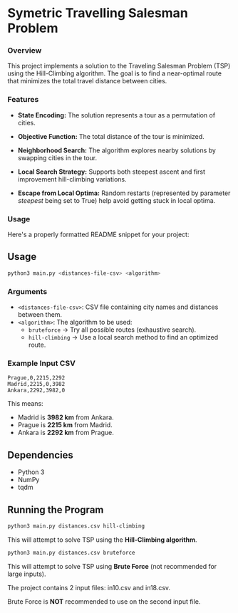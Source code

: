 # Symetric Travelling Salesman Problem

### Overview

This project implements a solution to the Traveling Salesman Problem (TSP) using the Hill-Climbing algorithm. The goal is to find a near-optimal route that minimizes the total travel distance between cities.

### Features

- **State Encoding:** The solution represents a tour as a permutation of cities.

- **Objective Function:** The total distance of the tour is minimized.

- **Neighborhood Search:** The algorithm explores nearby solutions by swapping cities in the tour.

- **Local Search Strategy:** Supports both steepest ascent and first improvement hill-climbing variations.

- **Escape from Local Optima:** Random restarts (represented by parameter *steepest* being set to True) help avoid getting stuck in local optima.

### Usage
Here's a properly formatted README snippet for your project:  

## Usage

```sh
python3 main.py <distances-file-csv> <algorithm>
```

### Arguments

- `<distances-file-csv>`: CSV file containing city names and distances between them.
- `<algorithm>`: The algorithm to be used:
  - `bruteforce` → Try all possible routes (exhaustive search).
  - `hill-climbing` → Use a local search method to find an optimized route.

### Example Input CSV

```
Prague,0,2215,2292
Madrid,2215,0,3982
Ankara,2292,3982,0
```

This means:
- Madrid is **3982 km** from Ankara.
- Prague is **2215 km** from Madrid.
- Ankara is **2292 km** from Prague.

## Dependencies

- Python 3
- NumPy
- tqdm

## Running the Program

```sh
python3 main.py distances.csv hill-climbing
```

This will attempt to solve TSP using the **Hill-Climbing algorithm**.

```sh
python3 main.py distances.csv bruteforce
```

This will attempt to solve TSP using **Brute Force** (not recommended for large inputs).

The project contains 2 input files: in10.csv and in18.csv.

Brute Force is **NOT** recommended to use on the second input file.

                       

